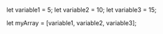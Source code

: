 let variable1 = 5;
let variable2 = 10;
let variable3 = 15;

let myArray = [variable1, variable2, variable3];

